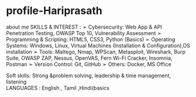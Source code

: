 # profile-Hariprasath
about me
SKILLS & INTEREST : 
➢ Cybersecurity: Web App & API Penetration Testing, OWASP Top 10, Vulnerability Assessment 
➢ Programming & Scripting: HTML5, CSS3, Python (Basics) 
➢ Operating Systems: Windows, Linux, Virtual Machines (Installation & Configuration),OS installation 
➢ Tools: Maltego, Nmap, WPScan, Metasploit, Wireshark, Burp Suite, OWASP ZAP, Nessus, OpenVAS, Fern 
Wi-Fi Cracker, Insomnia, Postman 
➢ Version Control: Git, GitHub 
➢ Others: Docker, MS Office 
 
  Soft skills: Strong &problem solving, leadership & time management, listening  
 LANGUAGES : English , Tamil ,Hindi(basics
